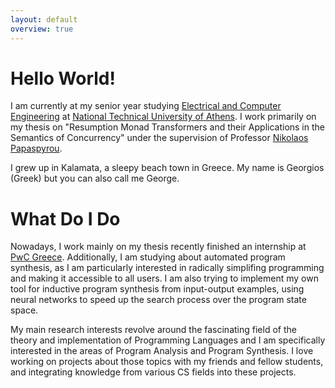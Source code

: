 ```yaml
---
layout: default
overview: true
---
```


# Hello World!

I am currently at my senior year studying [Electrical and Computer Engineering](https://www.ece.ntua.gr/en) at [National Technical University of Athens](https://www.ntua.gr/en/). I work primarily on my thesis on "Resumption Monad Transformers and their Applications in the Semantics of Concurrency" under the supervision of Professor [Nikolaos Papaspyrou](http://www.softlab.ntua.gr/~nickie/).

I grew up in Kalamata, a sleepy beach town in Greece. My name is Georgios (Greek) but you can also call me George.

# What Do I Do

Nowadays, I work mainly on my thesis recently finished an internship at [PwC Greece](https://www.pwc.com/gr/en.html). Additionally, I am studying about automated program synthesis, as I am particularly interested in radically simplifing programming and making it accessible to all users. I am also trying to implement my own tool for inductive program synthesis from input-output examples, using neural networks to speed up the search process over the program state space.

My main research interests revolve around the fascinating field of the theory and implementation of Programming Languages and I am specifically interested in the areas of Program Analysis and Program Synthesis. I love working on projects about those topics with my friends and fellow students, and integrating knowledge from various CS fields into these projects.

